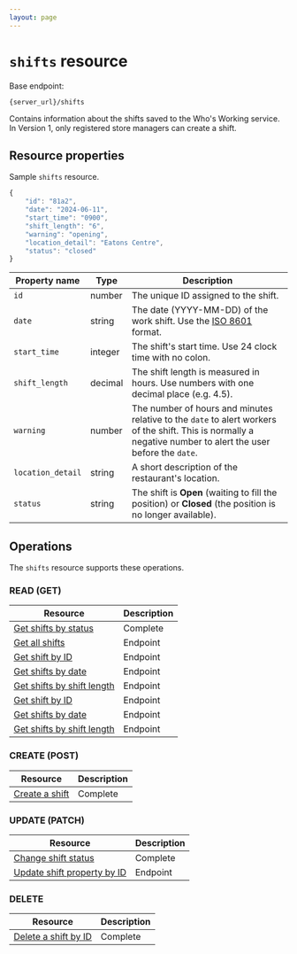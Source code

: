 ```yaml
---
layout: page
---
```

# `shifts` resource

Base endpoint:

```shell
{server_url}/shifts
```

Contains information about the shifts saved to the Who's Working service. In Version 1, only registered store managers can create a shift.

## Resource properties

Sample `shifts` resource.

```js
{
    "id": "81a2",
    "date": "2024-06-11",
    "start_time": "0900",
    "shift_length": "6",
    "warning": "opening",
    "location_detail": "Eatons Centre",
    "status": "closed"
}
```

| Property name | Type | Description |
| ------------- | ----------- | ----------- |
| `id`     | number | The unique ID assigned to the shift.  |
| `date`    | string | The date (YYYY-MM-DD) of the work shift. Use the [ISO 8601](https://en.wikipedia.org/wiki/ISO_8601) format.|
| `start_time` | integer | The shift's start time. Use 24 clock time with no colon.|
| `shift_length` | decimal | The shift length is measured in hours. Use numbers with one decimal place (e.g. 4.5).|
| `warning`     | number | The number of hours and minutes relative to the `date` to alert workers of the shift. This is normally a negative number to alert the user before the `date`. |
| `location_detail`  | string | A short description of the restaurant's location.|
| `status`  | string | The shift is **Open** (waiting to fill the position) or **Closed** (the position is no longer available).|

## Operations

The `shifts` resource supports these operations.

### READ (GET)

| Resource | Description |
| ------------- | ----------- |
| [Get shifts by status](get-shifts-by-status.md)  | Complete  |
| [Get all shifts](get-all-shifts.md)  | Endpoint  |
| [Get shift by ID](get-a-shift-by-id.md)           | Endpoint  |
| [Get shifts by date](get-shifts-by-date.md)       | Endpoint  |
| [Get shifts by shift length](get-shifts-by-length.md)            | Endpoint  |
| [Get shift by ID](get-a-shift-by-id.md)  | Endpoint  |
| [Get shifts by date](get-shifts-by-date.md)              | Endpoint  |
| [Get shifts by shift length](get-shifts-by-length.md)   | Endpoint  |

### CREATE (POST)

| Resource | Description |
| ------------- | ----------- |
| [Create a shift](create-shift.md)  | Complete  |

### UPDATE (PATCH)

| Resource | Description |
| ------------- | ----------- |
| [Change shift status](change-shift-status.md)  | Complete  |
| [Update shift property by ID](change-shift-by-id.md)  | Endpoint  |

### DELETE

| Resource | Description |
| ------------- | ----------- |
| [Delete a shift by ID](delete-shift-by-id.md)  | Complete  |
